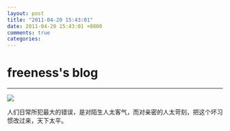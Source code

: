 ```yaml
---
layout: post
title: "2011-04-20 15:43:01"
date: 2011-04-20 15:43:01 +0800
comments: true
categories: 
---
```


# freeness's blog

----------

![](http://okqmqrbgo.bkt.clouddn.com/201104201543011.jpg)

>
人们日常所犯最大的错误，是对陌生人太客气，而对亲密的人太苛刻，把这个坏习惯改过来，天下太平。